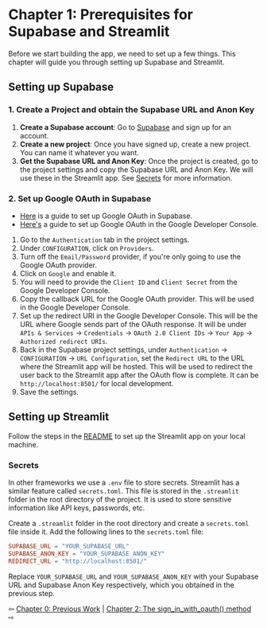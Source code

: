 # Chapter 1: Prerequisites for Supabase and Streamlit

Before we start building the app, we need to set up a few things. This chapter will guide you through setting up Supabase and Streamlit.

## Setting up Supabase

### 1. Create a Project and obtain the Supabase URL and Anon Key

1. **Create a Supabase account**: Go to [Supabase](https://supabase.io/) and sign up for an account.
2. **Create a new project**: Once you have signed up, create a new project. You can name it whatever you want.
3. **Get the Supabase URL and Anon Key**: Once the project is created, go to the project settings and copy the Supabase URL and Anon Key. We will use these in the Streamlit app. See [Secrets](###secrets) for more information.

### 2. Set up Google OAuth in Supabase

- [Here](https://supabase.com/docs/guides/auth/social-login/auth-google) is a guide to set up Google OAuth in Supabase.
- [Here's](https://developers.google.com/identity/protocols/oauth2) a guide to set up Google OAuth in the Google Developer Console.
   
1.  Go to the `Authentication` tab in the project settings.
2.  Under `CONFIGURATION`, click on `Providers`.
3.  Turn off the `Email/Password` provider, if you're only going to use the Google OAuth provider.
4.  Click on `Google` and enable it.
5.  You will need to provide the `Client ID` and `Client Secret` from the Google Developer Console.
6.  Copy the callback URL for the Google OAuth provider. This will be used in the Google Developer Console.
7.  Set up the redirect URI in the Google Developer Console. This will be the URL where Google sends part of the OAuth response. It will be under `APIs & Services` -> `Credentials` -> `OAuth 2.0 Client IDs` -> `Your App` -> `Authorized redirect URIs`.
8.  Back in the Supabase project settings, under `Authentication` -> `CONFIGURATION` -> `URL Configuration`, set the `Redirect URL` to the URL where the Streamlit app will be hosted. This will be used to redirect the user back to the Streamlit app after the OAuth flow is complete. It can be `http://localhost:8501/` for local development.
9.  Save the settings.

## Setting up Streamlit

Follow the steps in the [README](/README.md) to set up the Streamlit app on your local machine.

### Secrets

In other frameworks we use a `.env` file to store secrets. Streamlit has a similar feature called `secrets.toml`. This file is stored in the `.streamlit` folder in the root directory of the project. It is used to store sensitive information like API keys, passwords, etc.

Create a `.streamlit` folder in the root directory and create a `secrets.toml` file inside it. Add the following lines to the `secrets.toml` file:

```toml
SUPABASE_URL = "YOUR_SUPABASE_URL"
SUPABASE_ANON_KEY = "YOUR_SUPABASE_ANON_KEY"
REDIRECT_URL = "http://localhost:8501/"
```

Replace `YOUR_SUPABASE_URL` and `YOUR_SUPABASE_ANON_KEY` with your Supabase URL and Supabase Anon Key respectively, which you obtained in the previous step.

⇦ [Chapter 0: Previous Work](chapter1.md) | [Chapter 2: The sign_in_with_oauth() method](chapter2.md) ⇨